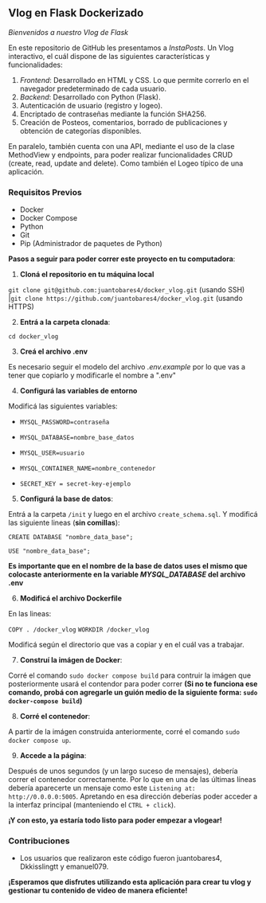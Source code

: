 ## Vlog en Flask Dockerizado ##

*Bienvenidos a nuestro Vlog de Flask*

En este repositorio de GitHub les presentamos a *InstaPosts*. Un Vlog interactivo, el cuál dispone de las siguientes características y funcionalidades:

1. *Frontend*: Desarrollado en HTML y CSS. Lo que permite correrlo en el navegador predeterminado de cada usuario.
2. *Backend*: Desarrollado con Python (Flask). 
3. Autenticación de usuario (registro y logeo).
4. Encriptado de contraseñas mediante la función SHA256.
5. Creación de Posteos, comentarios, borrado de publicaciones y obtención de categorías disponibles.

En paralelo, también cuenta con una API, mediante el uso de la clase MethodView y endpoints, para poder realizar funcionalidades CRUD (create, read, update and delete). Como también el Logeo típico de una aplicación. 

### Requisitos Previos ###

- Docker
- Docker Compose
- Python
- Git
- Pip (Administrador de paquetes de Python)

**Pasos a seguir para poder correr este proyecto en tu computadora**:

1. **Cloná el repositorio en tu máquina local**

`git clone git@github.com:juantobares4/docker_vlog.git` (usando SSH) |`git clone https://github.com/juantobares4/docker_vlog.git` (usando HTTPS)

2. **Entrá a la carpeta clonada**:

`cd docker_vlog`

3. **Creá el archivo .env**

Es necesario seguir el modelo del archivo *.env.example* por lo que vas a tener que copiarlo y modificarle el nombre a ".env"

4. **Configurá las variables de entorno**

Modificá las siguientes variables:

- `MYSQL_PASSWORD=contraseña`
- `MYSQL_DATABASE=nombre_base_datos`
- `MYSQL_USER=usuario`
- `MYSQL_CONTAINER_NAME=nombre_contenedor`

- `SECRET_KEY = secret-key-ejemplo`

5. **Configurá la base de datos**:

Entrá a la carpeta `/init` y luego en el archivo `create_schema.sql`. Y modificá las siguiente lineas (**sin comillas**):

`CREATE DATABASE "nombre_data_base";`

`USE "nombre_data_base";`

**Es importante que en el nombre de la base de datos uses el mismo que colocaste anteriormente en la variable *MYSQL_DATABASE* del archivo .env**

6. **Modificá el archivo Dockerfile**

En las lineas:

`COPY . /docker_vlog`
`WORKDIR /docker_vlog`

Modificá según el directorio que vas a copiar y en el cuál vas a trabajar.

7. **Construí la imágen de Docker**:

Corré el comando `sudo docker compose build` para contruir la imágen que posteriormente usará el contendor para poder correr **(Si no te funciona ese comando, probá con agregarle un guión medio de la siguiente forma: `sudo docker-compose build`)**

8. **Corré el contenedor**:

A partir de la imágen construida anteriormente, corré el comando `sudo docker compose up`.

9. **Accede a la página**:

Después de unos segundos (y un largo suceso de mensajes), debería correr el contenedor correctamente. Por lo que en una de las últimas líneas debería aparecerte un mensaje como este `Listening at: http://0.0.0.0:5005`. Apretando en esa dirección deberías poder acceder a la interfaz principal (manteniendo el `CTRL + click`).

**¡Y con esto, ya estaría todo listo para poder empezar a vlogear!**

### Contribuciones ###

- Los usuarios que realizaron este código fueron juantobares4, Dkkisslingtt y emanuel079.

**¡Esperamos que disfrutes utilizando esta aplicación para crear tu vlog y gestionar tu contenido de video de manera eficiente!**

